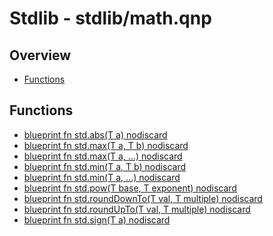 
# Stdlib - stdlib/math.qnp

## Overview
 - [Functions](#functions)


## Functions
 - [blueprint fn<T> std.abs(T a) nodiscard]()
 - [blueprint fn<T> std.max(T a, T b) nodiscard]()
 - [blueprint fn<T> std.max(T a, ...) nodiscard]()
 - [blueprint fn<T> std.min(T a, T b) nodiscard]()
 - [blueprint fn<T> std.min(T a, ...) nodiscard]()
 - [blueprint fn<T> std.pow(T base, T exponent) nodiscard]()
 - [blueprint fn<T> std.roundDownTo(T val, T multiple) nodiscard]()
 - [blueprint fn<T> std.roundUpTo(T val, T multiple) nodiscard]()
 - [blueprint fn<T> std.sign(T a) nodiscard]()

